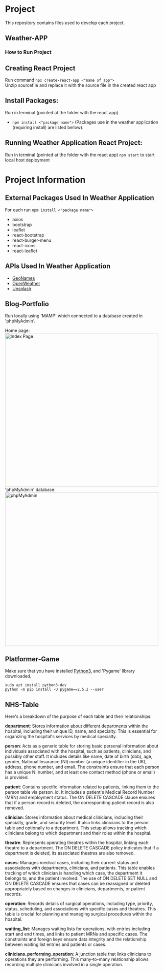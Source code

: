 # Project



This repository contains files used to develop each project.
## Weather-APP

### How to Run Project

## Creating React Project

Run command `npx create-react-app <"name of app">` <br>
Unzip sourcefile and replace it with the source file in the created react app

## Install Packages:

Run in terminal (pointed at the folder with the react app)

- `npm install <"package name">` (Packages use in the weather application (requiring install) are listed bellow).

## Running Weather Application React Project:

Run in terminal (pointed at the folder with the react app) `npm start` to start local host deployment

# Project Information

## External Packages Used In Weather Application

For each run `npm install <"package name">`

 - axios
 - bootstrap
 - leaflet
 - react-bootstrap
 - react-burger-menu
 - react-icons
 - react-leaflet

## APIs Used In Weather Application

- [GeoNames](https://www.geonames.org/)
- [OpenWeather](https://openweathermap.org/)
- [Unsplash](https://unsplash.com)


## Blog-Portfolio

Run locally using 'MAMP' which connected to a database created in 'phpMyAdmin'.

Home page: <br>
<img align = "middle" width="500" alt="Index Page" src="https://github.com/Jdavid1204/projects/assets/88732045/64e1eb19-290e-4b4d-b2b7-62926b2a5278"> <br>
'phpMyAdmin' database <br>
<img align= "middle" width="500" alt="phpMyAdmin" src="https://github.com/Jdavid1204/projects/assets/88732045/c855550e-ee13-447f-b2ff-16d8ea6e1b2b">



## Platformer-Game
Make sure that you have installed [Python3](https://www.python.org/download/), and 'Pygame' library downloaded. 
```console
sudo apt install python3-dev
python -m pip install -U pygame==2.5.2 --user
```
## NHS-Table

Here's a breakdown of the purpose of each table and their relationships:

**department**: Stores information about different departments within the hospital, including their unique ID, name, and specialty. This is essential for organizing the hospital's services by medical specialty.

**person**: Acts as a generic table for storing basic personal information about individuals associated with the hospital, such as patients, clinicians, and possibly other staff. It includes details like name, date of birth (dob), age, gender, National Insurance (NI) number (a unique identifier in the UK), address, phone number, and email. The constraints ensure that each person has a unique NI number, and at least one contact method (phone or email) is provided.

**patient**: Contains specific information related to patients, linking them to the person table via person_id. It includes a patient's Medical Record Number (MRN) and employment status. The ON DELETE CASCADE clause ensures that if a person record is deleted, the corresponding patient record is also removed.

**clinician**: Stores information about medical clinicians, including their specialty, grade, and security level. It also links clinicians to the person table and optionally to a department. This setup allows tracking which clinicians belong to which department and their roles within the hospital.

**theatre**: Represents operating theatres within the hospital, linking each theatre to a department. The ON DELETE CASCADE policy indicates that if a department is deleted, its associated theatres are also removed.

**cases**: Manages medical cases, including their current status and associations with departments, clinicians, and patients. This table enables tracking of which clinician is handling which case, the department it belongs to, and the patient involved. The use of ON DELETE SET NULL and ON DELETE CASCADE ensures that cases can be reassigned or deleted appropriately based on changes in clinicians, departments, or patient records.

**operation**: Records details of surgical operations, including type, priority, status, scheduling, and associations with specific cases and theatres. This table is crucial for planning and managing surgical procedures within the hospital.

**waiting_list**: Manages waiting lists for operations, with entries including start and end times, and links to patient MRNs and specific cases. The constraints and foreign keys ensure data integrity and the relationship between waiting list entries and patients or cases.

**clinicians_performing_operation**: A junction table that links clinicians to operations they are performing. This many-to-many relationship allows recording multiple clinicians involved in a single operation.

